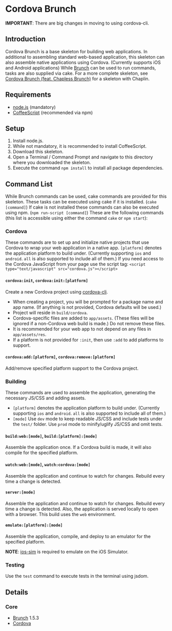 # Cordova Brunch

**IMPORTANT**: There are big changes in moving to using cordova-cli.

## Introduction

Cordova Brunch is a base skeleton for building web applications. In additional to assembling standard web-based application, this skeleton can also assemble native applications using Cordova. (Currently supports iOS and Android applications) While [Brunch](http://brunch.io) can be used to run commands, tasks are also supplied via cake. For a more complete skeleton, see [Cordova Brunch (feat. Chapless Brunch)](https://github.com/jupl/cordova-brunch/tree/chapless) for a skeleton with Chaplin.


## Requirements
* [node.js](http://nodejs.org) (mandatory)
* [CoffeeScript](http://coffeescript.org/#installation) (recommended via npm)


## Setup
1. Install node.js.
2. While not mandatory, it is recommended to install CoffeeScript.
3. Download this skeleton.
4. Open a Terminal / Command Prompt and navigate to this directory where you downloaded the skeleton.
5. Execute the command `npm install` to install all package dependencies.


## Command List
While Brunch commands can be used, cake commands are provided for this skeleton. These tasks can be executed using cake if it is installed. (`cake [command]`) If cake is not installed these commands can also be executed using npm. (`npm run-script [command]`) These are the following commands (this list is accessible using either the command `cake` or `npm start`):

### Cordova
These commands are to set up and initialize native projects that use Cordova to wrap your web application in a native app. `[platform]` denotes the application platform to build under. (Currently supporting `ios` and `android`. `all` is also supported to include all of them.) If you need access to the Cordova JavaScript from your page use the script tag: `<script type="text/javascript" src="cordova.js"></script>`


#### `cordova:init`, `cordova:init:[platform]`
Create a new Cordova project using [cordova-cli](https://github.com/apache/cordova-cli).
* When creating a project, you will be prompted for a package name and app name. (If anything is not provided, Cordova defaults will be used.)
* Project will reside in `build/cordova`.
* Cordova-specific files are added to `app/assets`. (These files will be ignored if a non-Cordova web build is made.) Do not remove these files.
* It is recommended for your web app to not depend on any files in `app/assets/res`.
* If a platform is not provided for `:init`, then use `:add` to add platforms to support.

#### `cordova:add:[platform]`, `cordova:remove:[platform]`
Add/remove specified platform support to the Cordova project.

### Building
These commands are used to assemble the application, generating the necessary JS/CSS and adding assets.
* `[platform]` denotes the application platform to build under. (Currently supporting `ios` and `android`. `all` is also supported to include all of them.)
* `[mode]` Use `dev` mode to keep readable JS/CSS and include tests under the `test/` folder. Use `prod` mode to minify/uglify JS/CSS and omit tests.

#### `build:web:[mode]`, `build:[platform]:[mode]`
Assemble the application once. If a Cordova build is made, it will also compile for the specified platform.

#### `watch:web:[mode]`, `watch:cordova:[mode]`
Assemble the application and continue to watch for changes. Rebuild every time a change is detected.

#### `server:[mode]`
Assemble the application and continue to watch for changes. Rebuild every time a change is detected. Also, the application is served locally to open with a browser. This build uses the `web` environment.

#### `emulate:[platform]:[mode]`
Assemble the application, compile, and deploy to an emulator for the specified platform.

**NOTE**: [ios-sim](https://github.com/phonegap/ios-sim) is required to emulate on the iOS Simulator.

### Testing
Use the `test` command to execute tests in the terminal using jsdom.

## Details

### Core
* [Brunch](http://brunch.io) 1.5.3
* [Cordova](http://cordova.apache.org)